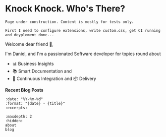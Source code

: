 
# Knock Knock. Who's There?

```{note}
Page under construction. Content is mostly for tests only.

First I need to configure extensions, write custom.css, get CI running and deyploment done...
```

Welcome dear friend 👋,

I'm Daniel, and I'm a passionated Software developer for topics round about 
* 📊 Business Insights
* 📚 Smart Documentation and
* 🔨 Continuous Integration and 📦 Delivery 

**Recent Blog Posts**

```{postlist}
:date: "%Y-%m-%d"
:format: "{date} - {title}"
:excerpts:
```

```{toctree}
:maxdepth: 2
:hidden:
about
blog
```



